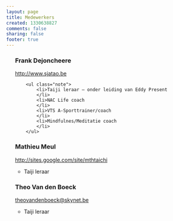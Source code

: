 ```yaml
--- 
layout: page
title: Medewerkers
created: 1330638827
comments: false
sharing: false
footer: true
---
```


<ul id="hcard-Frank-Dejoncheere" class="vcard">
	<h3 class="fn">Frank Dejoncheere</h3>
	<a href="http://www.sjatao.be" class="url">http://www.sjatao.be</a>
	
		<ul class="note">
			<li>Taiji leraar – onder leiding van Eddy Present
			</li>
			<li>NAC Life coach
			</li>
			<li>VTS A-Sporttrainer/coach
			</li>
			<li>Mindfulnes/Meditatie coach
			</li>
		</ul>
</ul>


<ul id="hcard-Mathieu-Meul" class="vcard">
	<h3 class="fn">Mathieu Meul</h3>
		<a href="http://sites.google.com/site/mthtaichi" class="url">http://sites.google.com/site/mthtaichi</a>
		<ul class="note">
			<li>Taiji leraar
			</li>
		</ul>
</ul>


<ul id="hcard-Theo-VandenBoeck" class="vcard">
	<h3 class="fn">Theo Van den Boeck</h3>
	<a href="mailto:theovandenboeck@skynet.be" class="email">theovandenboeck@skynet.be</a>
	<ul class="note">
			<li>Taiji leraar
			</li>
		</ul>
</ul>